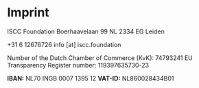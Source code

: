 # Imprint

ISCC Foundation
Boerhaavelaan 99
NL 2334 EG Leiden

+31 6 12676726
info [at] iscc.foundation

Number of the Dutch Chamber of Commerce (KvK): 74793241
EU Transparency Register number: 119397635730-23

**IBAN:** NL70 INGB 0007 1395 12
**VAT-ID:** NL860028434B01
